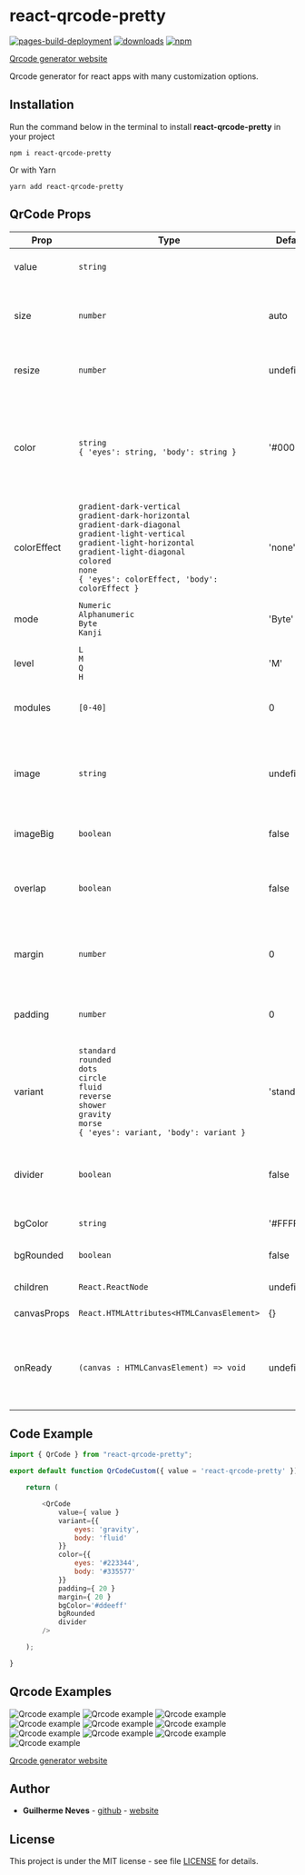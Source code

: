 # react-qrcode-pretty

[![pages-build-deployment](https://github.com/guilhermeasn/react-qrcode-pretty/actions/workflows/pages/pages-build-deployment/badge.svg?branch=example)](https://guilhermeasn.github.io/react-qrcode-pretty/)
[![downloads](https://img.shields.io/npm/dt/react-qrcode-pretty)](https://www.npmjs.com/package/react-qrcode-pretty/)
[![npm](https://img.shields.io/npm/v/react-qrcode-pretty.svg)](https://www.npmjs.com/package/react-qrcode-pretty/v/latest)

[Qrcode generator website](https://guilhermeasn.github.io/react-qrcode-pretty/)

Qrcode generator for react apps with many customization options.

## Installation

Run the command below in the terminal to install **react-qrcode-pretty** in your project

```
npm i react-qrcode-pretty
```

Or with Yarn

```
yarn add react-qrcode-pretty
```

## QrCode Props

|Prop|Type|Default|Details|
|---|---|---|---|
| value | `string` | | Qrcode payload (required) |
| size | `number` | auto | Size of the qrcode without margin and padding |
| resize | `number` | undefined | Resize ready qrcode with CSS |
| color | `string` <br /> `{ 'eyes': string, 'body': string }` | '#000000' | Foreground color for the entire qrcode or for each part (eyes and body) of the qrcode |
| colorEffect | `gradient-dark-vertical` <br /> `gradient-dark-horizontal` <br /> `gradient-dark-diagonal` <br /> `gradient-light-vertical` <br /> `gradient-light-horizontal` <br /> `gradient-light-diagonal` <br /> `colored` <br /> `none` <br /> `{ 'eyes': colorEffect, 'body': colorEffect }` | 'none' | Apply effects to coloring |
| mode | `Numeric` <br /> `Alphanumeric` <br /> `Byte` <br /> `Kanji` | 'Byte' | Mode that payload (value) will be logged |
| level | `L` <br /> `M` <br /> `Q` <br /> `H` | 'M' | Error correction level |
| modules | `[0-40]` | 0 | Number of qrcode modules. 0 is auto |
| image | `string` | undefined | Location (src) of an image to be inserted into the center of the qrcode |
| imageBig | `boolean` | false | Image to be displayed in full size |
| overlap | `boolean` | false | For the image to overlay the qrcode without cropping it |
| margin | `number` | 0 | Margin size. Area without background color |
| padding | `number` | 0 | Padding size. Area with background color |
| variant | `standard` <br /> `rounded`  <br /> `dots` <br /> `circle` <br /> `fluid` <br /> `reverse` <br /> `shower` <br /> `gravity`  <br /> `morse` <br /> `{ 'eyes': variant, 'body': variant }` | 'standard' | Style applied to the entire qrcode or each part (eyes and body) of it |
| divider | `boolean` | false | Active a small separation between the qrcode body points |
| bgColor | `string` | '#FFFFFF' | Background color |
| bgRounded | `boolean` | false | Background color rounded |
| children | `React.ReactNode` | undefined | The canvas tag children |
| canvasProps | `React.HTMLAttributes<HTMLCanvasElement>` | {} | The canvas attributes |
| onReady | `(canvas : HTMLCanvasElement) => void` | undefined | Provides canvas properties and methods when available. |

## Code Example

```js
import { QrCode } from "react-qrcode-pretty";

export default function QrCodeCustom({ value = 'react-qrcode-pretty' }) {

    return (

        <QrCode
            value={ value }
            variant={{
                eyes: 'gravity',
                body: 'fluid'
            }}
            color={{
                eyes: '#223344',
                body: '#335577'
            }}
            padding={ 20 }
            margin={ 20 }
            bgColor='#ddeeff'
            bgRounded
            divider
        />

    );

}
```

## Qrcode Examples

![Qrcode example](https://raw.githubusercontent.com/guilhermeasn/react-qrcode-pretty/master/examples/qrcode_example_01.png)
![Qrcode example](https://raw.githubusercontent.com/guilhermeasn/react-qrcode-pretty/master/examples/qrcode_example_02.png)
![Qrcode example](https://raw.githubusercontent.com/guilhermeasn/react-qrcode-pretty/master/examples/qrcode_example_03.png)
![Qrcode example](https://raw.githubusercontent.com/guilhermeasn/react-qrcode-pretty/master/examples/qrcode_example_04.png)
![Qrcode example](https://raw.githubusercontent.com/guilhermeasn/react-qrcode-pretty/master/examples/qrcode_example_05.png)
![Qrcode example](https://raw.githubusercontent.com/guilhermeasn/react-qrcode-pretty/master/examples/qrcode_example_06.png)
![Qrcode example](https://raw.githubusercontent.com/guilhermeasn/react-qrcode-pretty/master/examples/qrcode_example_07.png)
![Qrcode example](https://raw.githubusercontent.com/guilhermeasn/react-qrcode-pretty/master/examples/qrcode_example_08.png)
![Qrcode example](https://raw.githubusercontent.com/guilhermeasn/react-qrcode-pretty/master/examples/qrcode_example_09.png)
![Qrcode example](https://raw.githubusercontent.com/guilhermeasn/react-qrcode-pretty/master/examples/qrcode_example_10.png)

[Qrcode generator website](https://guilhermeasn.github.io/react-qrcode-pretty/)

## Author

* **Guilherme Neves** - [github](https://github.com/guilhermeasn/) - [website](https://gn.dev.br/)

## License

This project is under the MIT license - see file [LICENSE](https://github.com/guilhermeasn/react-qrcode-pretty/blob/master/LICENSE) for details.
